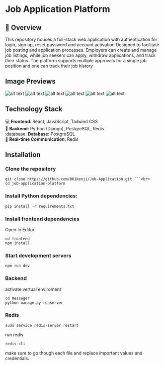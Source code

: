 **Job Application Platform**
=============================

:briefcase: **Overview**
-----------

This repository houses a full-stack web application with authentication for login, sign up, reset password and account activation.Designed to facilitate job posting and application processes. Employers can create and manage job listings, while job seekers can apply, withdraw applications, and track their status. The platform supports multiple approvals for a single job position and one can track their job history 

## Image Previews
![alt text](<./images/job image (4).png>) 
![alt text](<./images/job image (5).png>) 
![alt text](<./images/job image (1).png>)
![alt text](<./images/job image (6).png>) 
![alt text](<./images/job image (2).png>) 
![alt text](<./images/job image (3).png>) 


**Technology Stack**
--------------------

:computer: **Frontend**: React, JavaScript, Tailwind CSS<br>
:snake: **Backend**: Python (Django), PostgreSQL, Redis<br>
:database: **Database**: PostgreSQL<br>
:signal_strength: **Real-time Communication**: Redis<br>

**Installation**
---------------

### Clone the repository

``` 
git clone https://github.com/001kenji/Job-Application.git ```<br>
cd job-application-platform
```

### Install Python dependencies:

``` pip install -r requirements.txt ```

### Install frontend dependencies
Open In Editor
```
cd frontend
npm install
```

### Start development servers
```
npm run dev
```
### Backend
activate vertual enviroment 
```
cd Messeger
python manage.py runserver
```
### Redis
``` 
sudo service redis-server restart
```
run redis<br>
```
redis-cli 
```
make sure to go though each file and replace important values and credentials.
